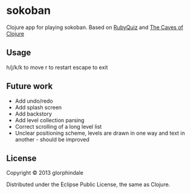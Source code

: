 # sokoban

Clojure app for playing sokoban.
Based on [RubyQuiz](http://www.rubyquiz.com/quiz5.html) and [The Caves of Clojure](http://stevelosh.com/blog/2012/07/caves-of-clojure-01/)

## Usage

h/j/k/k to move
r to restart
escape to exit

## Future work

* Add undo/redo
* Add splash screen
* Add backstory
* Add level collection parsing
* Correct scrolling of a long level list
* Unclear positioning scheme, levels are drawn in one way and text in another - should be improved

## License

Copyright © 2013 glorphindale

Distributed under the Eclipse Public License, the same as Clojure.
